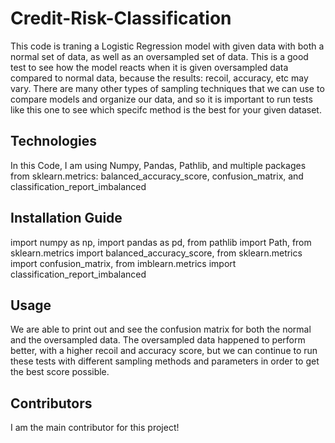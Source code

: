 # Credit-Risk-Classification
This code is traning a Logistic Regression model with given data with both a normal set of data, as well as an oversampled set of data. This is a good test to see how the model reacts when it is given oversampled data compared to normal data, because the results: recoil, accuracy, etc may vary. There are many other types of sampling techniques that we can use to compare models and organize our data, and so it is important to run tests like this one to see which specifc method is the best for your given dataset.

## Technologies
In this Code, I am using Numpy, Pandas, Pathlib, and multiple packages from sklearn.metrics: balanced_accuracy_score, confusion_matrix, and classification_report_imbalanced

## Installation Guide
import numpy as np,
import pandas as pd,
from pathlib import Path,
from sklearn.metrics import balanced_accuracy_score,
from sklearn.metrics import confusion_matrix,
from imblearn.metrics import classification_report_imbalanced

## Usage
We are able to print out and see the confusion matrix for both the normal and the oversampled data. The oversampled data happened to perform better, with a higher recoil and accuracy score, but we can continue to run these tests with different sampling methods and parameters in order to get the best score possible.

## Contributors
I am the main contributor for this project!
